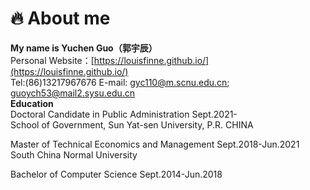 # 🔥 About me  

**My name is Yuchen Guo（郭宇辰）**  
Personal Website：[https://louisfinne.github.io/](https://louisfinne.github.io/)  
Tel:(86)13217967676                                       E-mail: gyc110@m.scnu.edu.cn; guoych53@mail2.sysu.edu.cn  
**Education**  
Doctoral Candidate in Public Administration               Sept.2021-  
School of Government, Sun Yat-sen University, P.R. CHINA  
  
  Master of Technical Economics and Management            Sept.2018-Jun.2021  
  South China Normal University  
    
  Bachelor of Computer Science                            Sept.2014-Jun.2018
